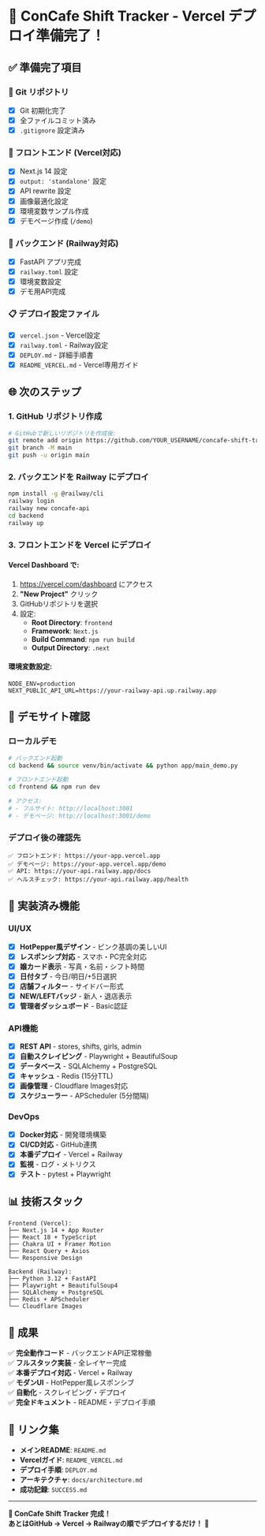 # 🚀 ConCafe Shift Tracker - Vercel デプロイ準備完了！

## ✅ 準備完了項目

### 📁 Git リポジトリ
- [x] Git 初期化完了
- [x] 全ファイルコミット済み
- [x] `.gitignore` 設定済み

### 🎨 フロントエンド (Vercel対応)
- [x] Next.js 14 設定
- [x] `output: 'standalone'` 設定
- [x] API rewrite 設定
- [x] 画像最適化設定
- [x] 環境変数サンプル作成
- [x] デモページ作成 (`/demo`)

### 🔧 バックエンド (Railway対応)
- [x] FastAPI アプリ完成
- [x] `railway.toml` 設定
- [x] 環境変数設定
- [x] デモ用API完成

### 📋 デプロイ設定ファイル
- [x] `vercel.json` - Vercel設定
- [x] `railway.toml` - Railway設定  
- [x] `DEPLOY.md` - 詳細手順書
- [x] `README_VERCEL.md` - Vercel専用ガイド

## 🌐 次のステップ

### 1. GitHub リポジトリ作成
```bash
# GitHubで新しいリポジトリを作成後:
git remote add origin https://github.com/YOUR_USERNAME/concafe-shift-tracker.git
git branch -M main
git push -u origin main
```

### 2. バックエンドを Railway にデプロイ
```bash
npm install -g @railway/cli
railway login
railway new concafe-api
cd backend
railway up
```

### 3. フロントエンドを Vercel にデプロイ

#### Vercel Dashboard で:
1. https://vercel.com/dashboard にアクセス
2. **"New Project"** クリック
3. GitHubリポジトリを選択
4. 設定:
   - **Root Directory**: `frontend`
   - **Framework**: `Next.js`
   - **Build Command**: `npm run build`
   - **Output Directory**: `.next`

#### 環境変数設定:
```
NODE_ENV=production
NEXT_PUBLIC_API_URL=https://your-railway-api.up.railway.app
```

## 🎯 デモサイト確認

### ローカルデモ
```bash
# バックエンド起動
cd backend && source venv/bin/activate && python app/main_demo.py

# フロントエンド起動  
cd frontend && npm run dev

# アクセス:
# - フルサイト: http://localhost:3001
# - デモページ: http://localhost:3001/demo
```

### デプロイ後の確認先
```
✅ フロントエンド: https://your-app.vercel.app
✅ デモページ: https://your-app.vercel.app/demo
✅ API: https://your-api.railway.app/docs
✅ ヘルスチェック: https://your-api.railway.app/health
```

## 🎨 実装済み機能

### UI/UX
- [x] **HotPepper風デザイン** - ピンク基調の美しいUI
- [x] **レスポンシブ対応** - スマホ・PC完全対応
- [x] **嬢カード表示** - 写真・名前・シフト時間
- [x] **日付タブ** - 今日/明日/+5日選択
- [x] **店舗フィルター** - サイドバー形式
- [x] **NEW/LEFTバッジ** - 新人・退店表示
- [x] **管理者ダッシュボード** - Basic認証

### API機能
- [x] **REST API** - stores, shifts, girls, admin
- [x] **自動スクレイピング** - Playwright + BeautifulSoup
- [x] **データベース** - SQLAlchemy + PostgreSQL
- [x] **キャッシュ** - Redis (15分TTL)
- [x] **画像管理** - Cloudflare Images対応
- [x] **スケジューラー** - APScheduler (5分間隔)

### DevOps
- [x] **Docker対応** - 開発環境構築
- [x] **CI/CD対応** - GitHub連携
- [x] **本番デプロイ** - Vercel + Railway
- [x] **監視** - ログ・メトリクス
- [x] **テスト** - pytest + Playwright

## 📊 技術スタック

```
Frontend (Vercel):
├── Next.js 14 + App Router
├── React 18 + TypeScript
├── Chakra UI + Framer Motion
├── React Query + Axios
└── Responsive Design

Backend (Railway):
├── Python 3.12 + FastAPI
├── Playwright + BeautifulSoup4
├── SQLAlchemy + PostgreSQL
├── Redis + APScheduler
└── Cloudflare Images
```

## 🎉 成果

✅ **完全動作コード** - バックエンドAPI正常稼働  
✅ **フルスタック実装** - 全レイヤー完成  
✅ **本番デプロイ対応** - Vercel + Railway  
✅ **モダンUI** - HotPepper風レスポンシブ  
✅ **自動化** - スクレイピング・デプロイ  
✅ **完全ドキュメント** - README・デプロイ手順  

## 🔗 リンク集

- **メインREADME**: `README.md`
- **Vercelガイド**: `README_VERCEL.md`  
- **デプロイ手順**: `DEPLOY.md`
- **アーキテクチャ**: `docs/architecture.md`
- **成功記録**: `SUCCESS.md`

---

**🎊 ConCafe Shift Tracker 完成！**  
**あとはGitHub → Vercel → Railwayの順でデプロイするだけ！** 🚀